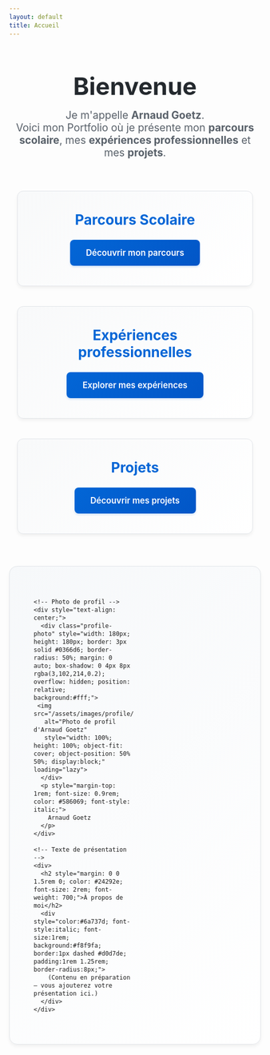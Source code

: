 ```yaml
---
layout: default
title: Accueil
---
```


<div style="text-align: center; margin-bottom: 3rem;">
  <h1 style="font-size: 3rem; margin-bottom: 1rem; color: #24292e;">Bienvenue</h1>
  <p style="font-size: 1.3rem; color: #586069; max-width: 600px; margin: 0 auto;">
    Je m'appelle <strong>Arnaud Goetz</strong>.<br>
    Voici mon Portfolio où je présente mon <strong>parcours scolaire</strong>, 
    mes <strong>expériences professionnelles</strong> et mes <strong>projets</strong>.
  </p>
</div>

<div style="display: grid; grid-template-columns: repeat(auto-fit, minmax(350px, 1fr)); gap: 2.5rem; margin: 4rem 0; padding: 0 1rem;">
  
  <div style="border: 1px solid #e1e4e8; border-radius: 12px; padding: 2.5rem; background: linear-gradient(135deg, #f8f9fa 0%, #ffffff 100%); text-align: center; box-shadow: 0 4px 6px rgba(0,0,0,0.05); transition: transform 0.3s ease, box-shadow 0.3s ease;" onmouseover="this.style.transform='translateY(-5px)'; this.style.boxShadow='0 8px 25px rgba(0,0,0,0.15)'" onmouseout="this.style.transform='translateY(0)'; this.style.boxShadow='0 4px 6px rgba(0,0,0,0.05)'">
    <h2 style="margin-top: 0; color: #0366d6; font-size: 1.75rem; font-weight: 700;">Parcours Scolaire</h2>
    <a href="/parcours" style="display: inline-block; background: linear-gradient(135deg, #0366d6, #0256c7); color: white; padding: 1rem 2rem; text-decoration: none; border-radius: 8px; font-weight: 600; font-size: 1.05rem; transition: all 0.2s ease; box-shadow: 0 2px 4px rgba(3,102,214,0.2);" onmouseover="this.style.background='linear-gradient(135deg, #0256c7, #024bb3)'; this.style.transform='translateY(-1px)'" onmouseout="this.style.background='linear-gradient(135deg, #0366d6, #0256c7)'; this.style.transform='translateY(0)'">
      Découvrir mon parcours
    </a>
  </div>

  <div style="border: 1px solid #e1e4e8; border-radius: 12px; padding: 2.5rem; background: linear-gradient(135deg, #f8f9fa 0%, #ffffff 100%); text-align: center; box-shadow: 0 4px 6px rgba(0,0,0,0.05); transition: transform 0.3s ease, box-shadow 0.3s ease;" onmouseover="this.style.transform='translateY(-5px)'; this.style.boxShadow='0 8px 25px rgba(0,0,0,0.15)'" onmouseout="this.style.transform='translateY(0)'; this.style.boxShadow='0 4px 6px rgba(0,0,0,0.05)'">
    <h2 style="margin-top: 0; color: #0366d6; font-size: 1.75rem; font-weight: 700;">Expériences professionnelles</h2>
    <a href="/experiences" style="display: inline-block; background: linear-gradient(135deg, #0366d6, #0256c7); color: white; padding: 1rem 2rem; text-decoration: none; border-radius: 8px; font-weight: 600; font-size: 1.05rem; transition: all 0.2s ease; box-shadow: 0 2px 4px rgba(3,102,214,0.2);" onmouseover="this.style.background='linear-gradient(135deg, #0256c7, #024bb3)'; this.style.transform='translateY(-1px)'" onmouseout="this.style.background='linear-gradient(135deg, #0366d6, #0256c7)'; this.style.transform='translateY(0)'">
      Explorer mes expériences
    </a>
  </div>

  <div style="border: 1px solid #e1e4e8; border-radius: 12px; padding: 2.5rem; background: linear-gradient(135deg, #f8f9fa 0%, #ffffff 100%); text-align: center; box-shadow: 0 4px 6px rgba(0,0,0,0.05); transition: transform 0.3s ease, box-shadow 0.3s ease;" onmouseover="this.style.transform='translateY(-5px)'; this.style.boxShadow='0 8px 25px rgba(0,0,0,0.15)'" onmouseout="this.style.transform='translateY(0)'; this.style.boxShadow='0 4px 6px rgba(0,0,0,0.05)'">
    <h2 style="margin-top: 0; color: #0366d6; font-size: 1.75rem; font-weight: 700;">Projets</h2>
    <a href="/projets" style="display: inline-block; background: linear-gradient(135deg, #0366d6, #0256c7); color: white; padding: 1rem 2rem; text-decoration: none; border-radius: 8px; font-weight: 600; font-size: 1.05rem; transition: all 0.2s ease; box-shadow: 0 2px 4px rgba(3,102,214,0.2);" onmouseover="this.style.background='linear-gradient(135deg, #0256c7, #024bb3)'; this.style.transform='translateY(-1px)'" onmouseout="this.style.background='linear-gradient(135deg, #0366d6, #0256c7)'; this.style.transform='translateY(0)'">
      Découvrir mes projets
    </a>
  </div>
  
</div>

<div style="margin-top: 4rem; padding: 3rem; background: linear-gradient(135deg, #f6f8fa 0%, #ffffff 100%); border-radius: 16px; border: 1px solid #e1e4e8; box-shadow: 0 4px 6px rgba(0,0,0,0.05);">
  <div style="display: grid; grid-template-columns: 200px 1fr; gap: 3rem; align-items: center;">
    
    <!-- Photo de profil -->
    <div style="text-align: center;">
      <div class="profile-photo" style="width: 180px; height: 180px; border: 3px solid #0366d6; border-radius: 50%; margin: 0 auto; box-shadow: 0 4px 8px rgba(3,102,214,0.2); overflow: hidden; position: relative; background:#fff;">
     <img src="/assets/images/profile/pp.jpg" 
       alt="Photo de profil d'Arnaud Goetz" 
       style="width: 100%; height: 100%; object-fit: cover; object-position: 50% 50%; display:block;" loading="lazy">
      </div>
      <p style="margin-top: 1rem; font-size: 0.9rem; color: #586069; font-style: italic;">
        Arnaud Goetz
      </p>
    </div>
    
    <!-- Texte de présentation -->
    <div>
      <h2 style="margin: 0 0 1.5rem 0; color: #24292e; font-size: 2rem; font-weight: 700;">À propos de moi</h2>
      <div style="color:#6a737d; font-style:italic; font-size:1rem; background:#f8f9fa; border:1px dashed #d0d7de; padding:1rem 1.25rem; border-radius:8px;">
        (Contenu en préparation – vous ajouterez votre présentation ici.)
      </div>
    </div>
    
  </div>
  
  <!-- Version responsive pour mobile -->
  <style>
    @media (max-width: 768px) {
      .about-section {
        grid-template-columns: 1fr !important;
        gap: 2rem !important;
        text-align: center;
      }
      
      .about-section .photo-section {
        order: -1;
      }
    }
  </style>
  
  <script>
    // Ajouter les classes responsive
    document.addEventListener('DOMContentLoaded', function() {
      const aboutGrid = document.querySelector('div[style*="grid-template-columns: 200px 1fr"]');
      if (aboutGrid) {
        aboutGrid.classList.add('about-section');
        aboutGrid.children[0].classList.add('photo-section');
      }
    });
  </script>
</div>

